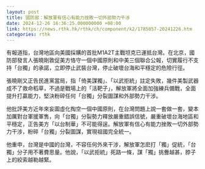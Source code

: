 ```yaml
---
layout: post
title: 國防部：解放軍有信心有能力挫敗一切外部勢力干涉
date: 2024-12-26 16:36:25.000000000 +08:00
link: https://news.rthk.hk/rthk/ch/component/k2/1785057-20241226.htm
categories: rthk
---
```


有報道指，台灣地區向美國採購的首批M1A2T主戰坦克已運抵台灣。在北京，國防部發言人張曉剛敦促美方恪守一個中國原則和中美三個聯合公報，切實履行不支持「台獨」的承諾，立即停止武裝台灣，停止破壞台海和平穩定的危險行徑。

張曉剛又正告民進黨當局，指「倚美謀獨」、「以武拒統」註定失敗，幾件美製武器成不了救命稻草，不過是戰場上的「活靶子」，解放軍將全面加強練兵備戰，全面提升打贏能力，堅決粉碎任何「台獨」分裂圖謀和外部勢力干涉。

他批評美方近年來妄圖虛化掏空一個中國原則，在台灣問題上說一套做一套，變本加厲對台軍援軍售，向「台獨」分裂勢力釋放嚴重錯誤信號，嚴重破壞台海地區和平穩定，正告美方「以台制華」不可能得逞。解放軍有信心有能力挫敗一切外部勢力干涉，粉碎「台獨」分裂圖謀，實現祖國完全統一。

他重申，台灣是中國的台灣，不容任何外來干涉，解放軍怎麽打「獨」促統，「台獨」分子用不著費思量。他說，「以武拒統」死路一條，謀「獨」挑釁越甚，脖子上的絞索越勒越緊。
